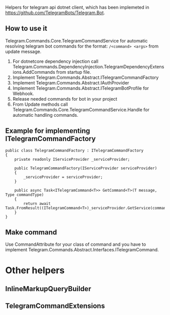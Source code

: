 Helpers for telegram api dotnet client, which has been implemeted in https://github.com/TelegramBots/Telegram.Bot.

## How to use it
Telegram.Commands.Core.TelegramCommandService for automatic resolving telegram bot commands for the format: ```/<command> <args>``` from update message.
  
1. For dotnetcore dependency injection call Telegram.Commands.DependencyInjection.TelegramDependencyExtensions.AddCommands from startup file.
2. Implement Telegram.Commands.Abstract.ITelegramCommandFactory
3. Implement Telegram.Commands.Abstract.IAuthProvider
4. Implement Telegram.Commands.Abstract.ITelegramBotProfile for Webhook.
5. Release needed commands for bot in your project
6. From Update methods call Telegram.Commands.Core.TelegramCommandService.Handle for automatic handling commands.

## Example for implementing ITelegramCommandFactory

```
public class TelegramCommandFactory : ITelegramCommandFactory
{
    private readonly IServiceProvider _serviceProvider;

    public TelegramCommandFactory(IServiceProvider serviceProvider)
    {
        _serviceProvider = serviceProvider;
    }

    public async Task<ITelegramCommand<T>> GetCommand<T>(T message, Type commandType)
    {
        return await Task.FromResult((ITelegramCommand<T>)_serviceProvider.GetService(commandType));
    }
}
```

## Make command
Use CommandAttribute for your class of command and you have to implement Telegram.Commands.Abstract.Interfaces.ITelegramCommand.

# Other helpers

## InlineMarkupQueryBuilder

## TelegramCommandExtensions

